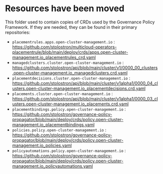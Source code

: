 # Resources have been moved

This folder used to contain copies of CRDs used by the Governance Policy Framework. If they are needed, they can be found in their primary repositories:
- `placementrules.apps.open-cluster-management.io` : https://github.com/stolostron/multicloud-operators-placementrule/blob/main/deploy/crds/apps.open-cluster-management.io_placementrules_crd.yaml
- `managedclusters.cluster.open-cluster-management.io` : https://github.com/stolostron/api/blob/main/cluster/v1/0000_00_clusters.open-cluster-management.io_managedclusters.crd.yaml
- `placementdecisions.cluster.open-cluster-management.io` : https://github.com/stolostron/api/blob/main/cluster/v1alpha1/0000_04_clusters.open-cluster-management.io_placementdecisions.crd.yaml
- `placements.cluster.open-cluster-management.io` : https://github.com/stolostron/api/blob/main/cluster/v1alpha1/0000_03_clusters.open-cluster-management.io_placements.crd.yaml
- `placementbindings.policy.open-cluster-management.io` : https://github.com/stolostron/governance-policy-propagator/blob/main/deploy/crds/policy.open-cluster-management.io_placementbindings.yaml
- `policies.policy.open-cluster-management.io` : https://github.com/stolostron/governance-policy-propagator/blob/main/deploy/crds/policy.open-cluster-management.io_policies.yaml
- `policyautomations.policy.open-cluster-management.io` : https://github.com/stolostron/governance-policy-propagator/blob/main/deploy/crds/policy.open-cluster-management.io_policyautomations.yaml
